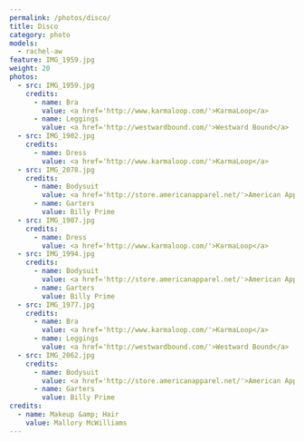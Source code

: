 ```yaml
---
permalink: /photos/disco/
title: Disco
category: photo
models:
  - rachel-aw
feature: IMG_1959.jpg
weight: 20
photos:
  - src: IMG_1959.jpg
    credits:
      - name: Bra
        value: <a href='http://www.karmaloop.com/'>KarmaLoop</a>
      - name: Leggings
        value: <a href='http://westwardbound.com/'>Westward Bound</a>
  - src: IMG_1902.jpg
    credits:
      - name: Dress
        value: <a href='http://www.karmaloop.com/'>KarmaLoop</a>
  - src: IMG_2078.jpg
    credits:
      - name: Bodysuit
        value: <a href='http://store.americanapparel.net/'>American Apparel</a>
      - name: Garters
        value: Billy Prime
  - src: IMG_1907.jpg
    credits:
      - name: Dress
        value: <a href='http://www.karmaloop.com/'>KarmaLoop</a>
  - src: IMG_1994.jpg
    credits:
      - name: Bodysuit
        value: <a href='http://store.americanapparel.net/'>American Apparel</a>
      - name: Garters
        value: Billy Prime
  - src: IMG_1977.jpg
    credits:
      - name: Bra
        value: <a href='http://www.karmaloop.com/'>KarmaLoop</a>
      - name: Leggings
        value: <a href='http://westwardbound.com/'>Westward Bound</a>
  - src: IMG_2062.jpg
    credits:
      - name: Bodysuit
        value: <a href='http://store.americanapparel.net/'>American Apparel</a>
      - name: Garters
        value: Billy Prime
credits:
  - name: Makeup &amp; Hair
    value: Mallory McWilliams
---
```

